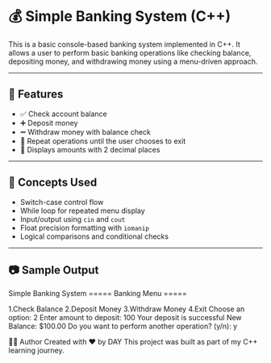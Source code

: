 # 💰 Simple Banking System (C++)

This is a basic console-based banking system implemented in C++. It allows a user to perform basic banking operations like checking balance, depositing money, and withdrawing money using a menu-driven approach.

---

## 🚀 Features

- ✅ Check account balance  
- ➕ Deposit money  
- ➖ Withdraw money with balance check  
- 🔁 Repeat operations until the user chooses to exit  
- 💸 Displays amounts with 2 decimal places

---

## 🧠 Concepts Used

- Switch-case control flow  
- While loop for repeated menu display  
- Input/output using `cin` and `cout`  
- Float precision formatting with `iomanip`  
- Logical comparisons and conditional checks

---

## 📷 Sample Output
Simple Banking System
===== Banking Menu =====

1.Check Balance
2.Deposit Money
3.Withdraw Money
4.Exit
Choose an option: 2
Enter amount to deposit: 100
Your deposit is successful
New Balance: $100.00
Do you want to perform another operation? (y/n): y

🙋‍♀️ Author
Created with ❤️ by DAY
This project was built as part of my C++ learning journey.
